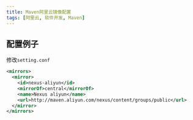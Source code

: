 ```yaml
---
title: Maven阿里云镜像配置
tags: [阿里云, 软件开发, Maven]
---
```


## 配置例子

修改`setting.conf`

```xml
<mirrors>
  <mirror>
    <id>nexus-aliyun</id>
    <mirrorOf>central</mirrorOf>
    <name>Nexus aliyun</name>
    <url>http://maven.aliyun.com/nexus/content/groups/public</url>
  </mirror>
</mirrors>
```
